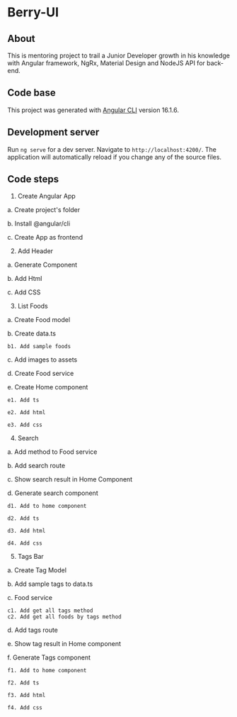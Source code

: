 # Berry-UI

## About

This is mentoring project to trail a Junior Developer growth in his knowledge with Angular framework, NgRx, Material Design and NodeJS API for back-end.

## Code base

This project was generated with [Angular CLI](https://github.com/angular/angular-cli) version 16.1.6.

## Development server

Run `ng serve` for a dev server. Navigate to `http://localhost:4200/`. The application will automatically reload if you change any of the source files.

## Code steps

1. Create Angular App

a. Create project's folder

b. Install @angular/cli

c. Create App as frontend

2. Add Header

a. Generate Component

b. Add Html

c. Add CSS

3. List Foods

a. Create Food model

b. Create data.ts

    b1. Add sample foods

c. Add images to assets

d. Create Food service

e. Create Home component

    e1. Add ts

    e2. Add html

    e3. Add css

4. Search

a. Add method to Food service

b. Add search route

c. Show search result in Home Component

d. Generate search component

    d1. Add to home component

    d2. Add ts

    d3. Add html

    d4. Add css

5. Tags Bar

a. Create Tag Model

b. Add sample tags to data.ts

c. Food service

    c1. Add get all tags method
    c2. Add get all foods by tags method

d. Add tags route

e. Show tag result in Home component

f. Generate Tags component

    f1. Add to home component

    f2. Add ts

    f3. Add html

    f4. Add css
